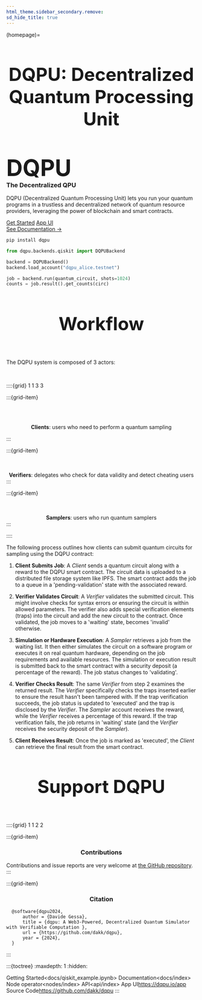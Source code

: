 ```yaml
---
html_theme.sidebar_secondary.remove:
sd_hide_title: true
---
```

<link rel="stylesheet" href="https://cdnjs.cloudflare.com/ajax/libs/font-awesome/5.9.0/css/fontawesome.min.css" integrity="sha512-TPigxKHbPcJHJ7ZGgdi2mjdW9XHsQsnptwE+nOUWkoviYBn0rAAt0A5y3B1WGqIHrKFItdhZRteONANT07IipA==" crossorigin="anonymous" referrerpolicy="no-referrer" />
<style>
.bd-main .bd-content .bd-article-container {
  max-width: 70rem; /* Make homepage a little wider instead of 60em */
}
/* Extra top/bottom padding to the sections */
article.bd-article section {
  padding: 3rem 0 7rem;
}
/* Override all h1 headers except for the hidden ones */
h1:not(.sd-d-none) {
  font-weight: bold;
  font-size: 48px;
  text-align: center;
  margin-bottom: 4rem;
}
/* Override all h3 headers that are not in hero */
h3:not(#hero h3) {
  font-weight: bold;
  text-align: center;
}
</style>

(homepage)=
# DQPU: Decentralized Quantum Processing Unit

<div id="hero">

<div id="hero-left">  <!-- Start Hero Left -->
  <h2 style="font-size: 60px; font-weight: bold; margin: 2rem auto 0;">DQPU</h2>
  <h3 style="font-weight: bold; margin-top: 0;">The Decentralized QPU</h3>
  <p>DQPU (Decentralized Quantum Processing Unit) lets you run your quantum programs in a trustless and decentralized network of quantum resource providers, leveraging the power of blockchain and smart contracts.</p>

<div class="homepage-button-container">
  <div class="homepage-button-container-row">
      <a href="./docs/qiskit_example.html" class="homepage-button primary-button">Get Started</a>
      <a href="https://dqpu.io/app" target="_blank" class="homepage-button secondary-button">App UI</a>
  </div>
  <div class="homepage-button-container-row">
      <a href="./docs/index.html" class="homepage-button-link">See Documentation →</a>
  </div>
</div>
</div>  <!-- End Hero Left -->
<div id="hero-right">

```bash
pip install dqpu
```

```python
from dqpu.backends.qiskit import DQPUBackend

backend = DQPUBackend()
backend.load_account("dqpu_alice.testnet")

job = backend.run(quantum_circuit, shots=1024)
counts = job.result().get_counts(circ)
```

</div>

</div>  <!-- End Hero -->



# Workflow

<p>The DQPU system is composed of 3 actors:</p>
<br>

::::{grid} 1 1 3 3

:::{grid-item}

<div align="center">
<i class="fa fa-user fa-5x"></i><br><br>

<b>Clients</b>: users who need to perform a quantum sampling
</div>

:::

:::{grid-item}
<div align="center">
<i class="fa fa-user-shield fa-5x"></i><br><br>
<b>Verifiers</b>: delegates who check for data validity and detect cheating users
</div>
:::

:::{grid-item}
<div align="center">
<i class="fa fa-cogs fa-5x"></i><br><br>
<b>Samplers</b>: users who run quantum samplers
</div>
:::

::::


The following process outlines how clients can submit quantum circuits for sampling using the DQPU contract:

1. **Client Submits Job**: A *Client* sends a quantum circuit along with a reward to the DQPU smart contract. The circuit data is uploaded to a distributed file storage system like IPFS. The smart contract adds the job to a queue in a 'pending-validation' state with the associated reward.

2. **Verifier Validates Circuit**: A *Verifier* validates the submitted circuit. This might involve checks for syntax errors or ensuring the circuit is within allowed parameters. The verifier also adds special verification elements (traps) into the circuit and add the new circuit to the contract. Once validated, the job moves to a 'waiting' state, becomes 'invalid' otherwise.

3. **Simulation or Hardware Execution**: A *Sampler* retrieves a job from the waiting list. It then either simulates the circuit on a software program or executes it on real quantum hardware, depending on the job requirements and available resources. The simulation or execution result is submitted back to the smart contract with a security deposit (a percentage of the reward). The job status changes to 'validating'.

4. **Verifier Checks Result**: The same *Verifier* from step 2 examines the returned result. The *Verifier* specifically checks the traps inserted earlier to ensure the result hasn't been tampered with. If the trap verification succeeds, the job status is updated to 'executed' and the trap is disclosed by the *Verifier*. The *Sampler* account receives the reward, while the *Verifier* receives a percentage of this reward.
If the trap verification fails, the job returns in 'waiting' state (and the *Verifier* receives the security deposit of the *Sampler*).

5. **Client Receives Result**: Once the job is marked as 'executed', the *Client* can retrieve the final result from the smart contract.


# Support DQPU

::::{grid} 1 1 2 2

:::{grid-item}

<h3>Contributions</h3>

Contributions and issue reports are very welcome at
[the GitHub repository](https://github.com/dakk/dqpu).
:::

:::{grid-item}

<h3>Citation</h3>

```
  @software{dqpu2024,
      author = {Davide Gessa},
      title = {dqpu: A Web3-Powered, Decentralized Quantum Simulator with Verifiable Computation },
      url = {https://github.com/dakk/dqpu},
      year = {2024},
  }
```

:::

:::{toctree}
:maxdepth: 1
:hidden:

Getting Started<docs/qiskit_example.ipynb>
Documentation<docs/index>
Node operator<nodes/index>
API<api/index>
App UI<https://dqpu.io/app>
Source Code<https://github.com/dakk/dqpu>
:::
